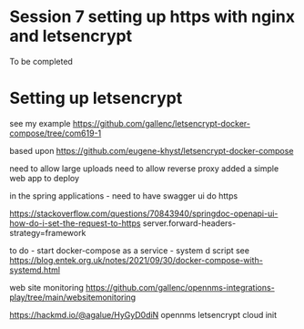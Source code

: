 # Session 7 setting up https with nginx and letsencrypt

To be completed


# Setting up letsencrypt

see my example https://github.com/gallenc/letsencrypt-docker-compose/tree/com619-1

based upon https://github.com/eugene-khyst/letsencrypt-docker-compose 

need to allow large uploads
need to allow reverse proxy
added a simple web app to deploy 

in the spring applications - need to have swagger ui do https

https://stackoverflow.com/questions/70843940/springdoc-openapi-ui-how-do-i-set-the-request-to-https
server.forward-headers-strategy=framework

to do - start docker-compose as a service - system d script
see https://blog.entek.org.uk/notes/2021/09/30/docker-compose-with-systemd.html


web site monitoring
https://github.com/gallenc/opennms-integrations-play/tree/main/websitemonitoring

https://hackmd.io/@agalue/HyGyD0diN  opennms letsencrypt cloud init


